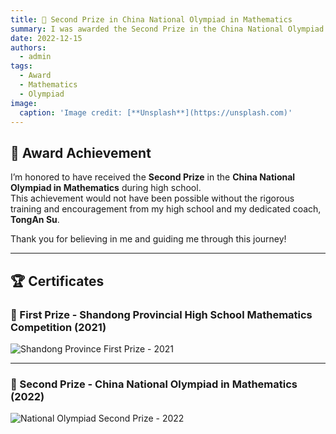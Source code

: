 ```yaml
---
title: 🥈 Second Prize in China National Olympiad in Mathematics
summary: I was awarded the Second Prize in the China National Olympiad in Mathematics. I am sincerely grateful to my high school alma mater and my coach, TongAn Su, for their unwavering support and guidance.
date: 2022-12-15
authors:
  - admin
tags:
  - Award
  - Mathematics
  - Olympiad
image:
  caption: 'Image credit: [**Unsplash**](https://unsplash.com)'
---
```


## 🎉 Award Achievement

I’m honored to have received the **Second Prize** in the **China National Olympiad in Mathematics** during high school.  
This achievement would not have been possible without the rigorous training and encouragement from my high school and my dedicated coach, **TongAn Su**.

Thank you for believing in me and guiding me through this journey!

---

## 🏆 Certificates

### 🥇 First Prize - Shandong Provincial High School Mathematics Competition (2021)

![Shandong Province First Prize - 2021](content/post/project-management/shandong_first_prize_2021.jpg)

---

### 🥈 Second Prize - China National Olympiad in Mathematics (2022)

![National Olympiad Second Prize - 2022](content/post/project-management/national_second_prize_2022.jpg)

